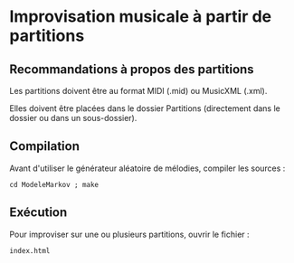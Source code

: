 # Improvisation musicale à partir de partitions

## Recommandations à propos des partitions

Les partitions doivent être au format MIDI (.mid) ou MusicXML (.xml).

Elles doivent être placées dans le dossier Partitions (directement dans le dossier ou dans un sous-dossier).

## Compilation

Avant d'utiliser le générateur aléatoire de mélodies, compiler les sources :

    cd ModeleMarkov ; make

## Exécution

Pour improviser sur une ou plusieurs partitions, ouvrir le fichier :

    index.html
